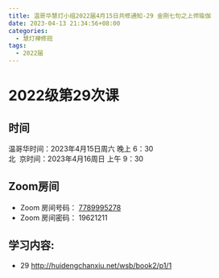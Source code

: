 ```yaml
---
title: 温哥华慧灯小组2022届4月15日共修通知-29 金刚七句之上师瑜伽
date: 2023-04-13 21:34:56+08:00
categories:
  - 慧灯禅修班
tags:
  - 2022届
---
```



# 2022级第29次课

## 时间

温哥华时间：2023年4月15日周六 晚上 6：30\
北  京时间：2023年4月16周日 上午 9：30

## Zoom房间

* Zoom 房间号码： [7789995278](https://us02web.zoom.us/j/7789995278?pwd=VjZmbWJFY2k2K0E5RVB2cTNIQmhqUT09)
* Zoom 房间密码： 19621211

## 学习内容:

* 29 <http://huidengchanxiu.net/wsb/book2/p1/1>